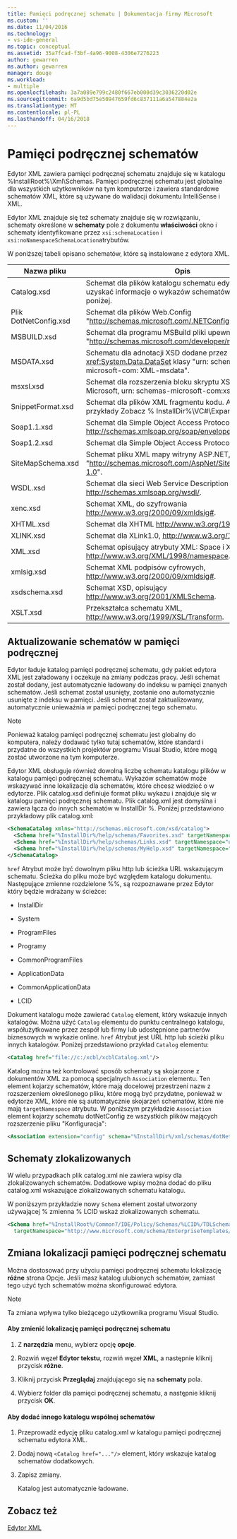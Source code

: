 ```yaml
---
title: Pamięci podręcznej schematu | Dokumentacja firmy Microsoft
ms.custom: ''
ms.date: 11/04/2016
ms.technology:
- vs-ide-general
ms.topic: conceptual
ms.assetid: 35a7fcad-f3bf-4a96-9008-4306e7276223
author: gewarren
ms.author: gewarren
manager: douge
ms.workload:
- multiple
ms.openlocfilehash: 3a7a089e799c2480f667eb000d39c3036220d02e
ms.sourcegitcommit: 6a9d5bd75e50947659fd6c837111a6a547884e2a
ms.translationtype: MT
ms.contentlocale: pl-PL
ms.lasthandoff: 04/16/2018
---
```

# <a name="schema-cache"></a>Pamięci podręcznej schematów
Edytor XML zawiera pamięci podręcznej schematu znajduje się w katalogu %InstallRoot%\Xml\Schemas. Pamięci podręcznej schematu jest globalne dla wszystkich użytkowników na tym komputerze i zawiera standardowe schematów XML, które są używane do walidacji dokumentu IntelliSense i XML.  
  
 Edytor XML znajduje się też schematy znajduje się w rozwiązaniu, schematy określone w **schematy** pole z dokumentu **właściwości** okno i schematy identyfikowane przez `xsi:schemaLocation` i `xsi:noNamespaceSchemaLocation`atrybutów.  
  
 W poniższej tabeli opisano schematów, które są instalowane z edytora XML.  
  
|Nazwa pliku|Opis|  
|--------------|-----------------|  
|Catalog.xsd|Schemat dla plików katalogu schematu edytora XML. Aby uzyskać informacje o wykazów schematów zobacz poniżej.|  
|Plik DotNetConfig.xsd|Schemat dla plików Web.Config "http://schemas.microsoft.com/.NETConfiguration/v2.0".|  
|MSBUILD.xsd|Schemat dla programu MSBuild pliki upewnij, "http://schemas.microsoft.com/developer/msbuild/2003".|  
|MSDATA.xsd|Schematu dla adnotacji XSD dodane przez <xref:System.Data.DataSet> klasy "urn: schemas-microsoft-com: XML-msdata".|  
|msxsl.xsd|Schemat dla rozszerzenia bloku skryptu XSLT firmy Microsoft, urn: schemas-microsoft-com:xslt.|  
|SnippetFormat.xsd|Schemat dla plików XML fragmentu kodu. Aby uzyskać przykłady Zobacz % InstallDir%\VC#\Expansions.|  
|Soap1.1.xsd|Schemat dla Simple Object Access Protocol (SOAP) 1.1, http://schemas.xmlsoap.org/soap/envelope/.|  
|Soap1.2.xsd|Schemat dla Simple Object Access Protocol 1.2.|  
|SiteMapSchema.xsd|Schemat pliku XML mapy witryny ASP.NET, "http://schemas.microsoft.com/AspNet/SiteMap-File-1.0".|  
|WSDL.xsd|Schemat dla sieci Web Service Description Language, http://schemas.xmlsoap.org/wsdl/.|  
|xenc.xsd|Schemat XML, do szyfrowania http://www.w3.org/2000/09/xmldsig#.|  
|XHTML.xsd|Schemat dla XHTML http://www.w3.org/1999/xhtml.|  
|XLINK.xsd|Schemat dla XLink1.0, http://www.w3.org/1999/xlink.|  
|XML.xsd|Schemat opisujący atrybuty XML: Space i XML: lang, http://www.w3.org/XML/1998/namespace.|  
|xmlsig.xsd|Schemat XML podpisów cyfrowych, http://www.w3.org/2000/09/xmldsig#.|  
|xsdschema.xsd|Schemat XSD, opisujący http://www.w3.org/2001/XMLSchema.|  
|XSLT.xsd|Przekształca schematu XML, http://www.w3.org/1999/XSL/Transform.|  
  
## <a name="updating-schemas-in-the-cache"></a>Aktualizowanie schematów w pamięci podręcznej  
 Edytor ładuje katalog pamięci podręcznej schematu, gdy pakiet edytora XML jest załadowany i oczekuje na zmiany podczas pracy. Jeśli schemat został dodany, jest automatycznie ładowany do indeksu w pamięci znanych schematów. Jeśli schemat został usunięty, zostanie ono automatycznie usunięte z indeksu w pamięci. Jeśli schemat został zaktualizowany, automatycznie unieważnia w pamięci podręcznej tego schematu.  
  
> [!NOTE]
>  Ponieważ katalog pamięci podręcznej schematu jest globalny do komputera, należy dodawać tylko tutaj schematów, które standard i przydatne do wszystkich projektów programu Visual Studio, które mogą zostać utworzone na tym komputerze.  
  
 Edytor XML obsługuje również dowolną liczbę schematu katalogu plików w katalogu pamięci podręcznej schematu. Wykazów schematów może wskazywać inne lokalizacje dla schematów, które chcesz wiedzieć o w edytorze. Plik catalog.xsd definiuje format pliku wykazu i znajduje się w katalogu pamięci podręcznej schematu. Plik catalog.xml jest domyślna i zawiera łącza do innych schematów w InstallDir %. Poniżej przedstawiono przykładowy plik catalog.xml:  
  
```xml
<SchemaCatalog xmlns="http://schemas.microsoft.com/xsd/catalog">  
  <Schema href="%InstallDir%/help/schemas/Favorites.xsd" targetNamespace="urn:Favorites-Schema"/>  
  <Schema href="%InstallDir%/help/schemas/Links.xsd" targetNamespace="urn:Links-Schema"/>  
  <Schema href="%InstallDir%/help/schemas/MyHelp.xsd" targetNamespace="urn:VSHelp-Schema"/>  
</SchemaCatalog>  
```
  
 `href` Atrybut może być dowolnym pliku http lub ścieżka URL wskazującym schematu. Ścieżka do pliku może być względem katalogu dokumentu. Następujące zmienne rozdzielone %%, są rozpoznawane przez Edytor który będzie wdrażany w ścieżce:  
  
-   InstallDir  
  
-   System  
  
-   ProgramFiles  
  
-   Programy  
  
-   CommonProgramFiles  
  
-   ApplicationData  
  
-   CommonApplicationData  
  
-   LCID  
  
Dokument katalogu może zawierać `Catalog` element, który wskazuje innych katalogów. Można użyć `Catalog` elementu do punktu centralnego katalogu, współużytkowane przez zespół lub firmy lub udostępnione partnerów biznesowych w wykazie online. `href` Atrybut jest URL http lub ścieżki pliku innych katalogów. Poniżej przedstawiono przykład `Catalog` elementu:  
  
```xml
<Catalog href="file://c:/xcbl/xcblCatalog.xml"/>  
```
  
 Katalog można też kontrolować sposób schematy są skojarzone z dokumentów XML za pomocą specjalnych `Association` elementu. Ten element kojarzy schematów, które mają docelowej przestrzeni nazw z rozszerzeniem określonego pliku, które mogą być przydatne, ponieważ w edytorze XML, które nie są automatycznie skojarzeń schematów, które nie mają `targetNamespace` atrybutu. W poniższym przykładzie `Association` element kojarzy schematu dotNetConfig ze wszystkich plików mających rozszerzenie pliku "Konfiguracja":  
  
```xml
<Association extension="config" schema="%InstallDir%/xml/schemas/dotNetConfig.xsd"/>  
```
  
## <a name="localized-schemas"></a>Schematy zlokalizowanych  
 W wielu przypadkach plik catalog.xml nie zawiera wpisy dla zlokalizowanych schematów. Dodatkowe wpisy można dodać do pliku catalog.xml wskazujące zlokalizowanych schematu katalogu.  
  
 W poniższym przykładzie nowy `Schema` element został utworzony używającej % zmienna % LCID wskaż zlokalizowanych schematu.  
  
```xml
<Schema href="%InstallRoot%/Common7/IDE/Policy/Schemas/%LCID%/TDLSchema.xsd"  
  targetNamespace="http://www.microsoft.com/schema/EnterpriseTemplates/TDLSchema"/>  
```
  
## <a name="changing-the-location-of-the-schema-cache"></a>Zmiana lokalizacji pamięci podręcznej schematu  
 Można dostosować przy użyciu pamięci podręcznej schematu lokalizację **różne** strona Opcje. Jeśli masz katalog ulubionych schematów, zamiast tego użyć tych schematów można skonfigurować edytora.  
  
> [!NOTE]
>  Ta zmiana wpływa tylko bieżącego użytkownika programu Visual Studio.  
  
#### <a name="to-change-the-schema-cache-location"></a>Aby zmienić lokalizację pamięci podręcznej schematu  
  
1.  Z **narzędzia** menu, wybierz opcję **opcje**.  
  
2.  Rozwiń węzeł **Edytor tekstu**, rozwiń węzeł **XML**, a następnie kliknij przycisk **różne**.  
  
3.  Kliknij przycisk **Przeglądaj** znajdującego się na **schematy** pola.  
  
4.  Wybierz folder dla pamięci podręcznej schematu, a następnie kliknij przycisk **OK**.  
  
#### <a name="to-add-another-directory-of-common-schemas"></a>Aby dodać innego katalogu wspólnej schematów  
  
1.  Przeprowadź edycję pliku catalog.xml w katalogu pamięci podręcznej schematu edytora XML.  
  
2.  Dodaj nową `<Catalog href="..."/>` element, który wskazuje katalog schematów dodatkowych.  
  
3.  Zapisz zmiany.  
  
     Katalog jest automatycznie ładowane.  
  
## <a name="see-also"></a>Zobacz też  
 [Edytor XML](../xml-tools/xml-editor.md)
